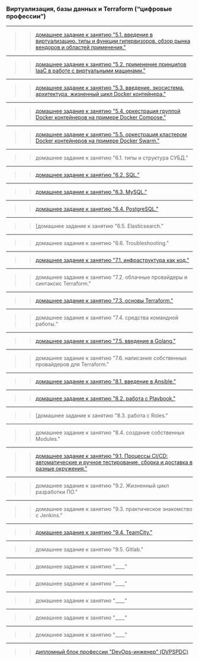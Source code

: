 ### Виртуализация, базы данных и Terraform (“цифровые профессии”)

____

> > [домашнее задание к занятию "5.1. введение в   виртуализацию. типы и функции гипервизоров. обзор рынка вендоров и   областей применения."](https://github.com/tsteplova/devops-netology/blob/fix/virtualization.md)

____

> > [домашнее задание к занятию "5.2. применение принципов IaaC в работе с виртуальными машинами."](https://github.com/tsteplova/devops-netology/blob/fix/IaaC/IaaC_principles.md)

____

> > [домашнее задание к занятию "5.3. введение. экосистема. архитектура. жизненный цикл Docker контейнера."](https://github.com/tsteplova/devops-netology/blob/fix/Docker/DockerContainer.md)

____

> > [домашнее задание к занятию "5.4. оркестрация группой Docker контейнеров на примере Docker Compose."](https://github.com/tsteplova/devops-netology/blob/fix/Docker/DockerCompose.md)

____

> > [домашнее задание к занятию "5.5. оркестрация кластером Docker контейнеров на примере Docker Swarm."](https://github.com/tsteplova/devops-netology/blob/fix/Docker/DockerSwarm.md)

____

> > домашнее задание к занятию "6.1. типы и структура СУБД."

____

> > [домашнее задание к занятию "6.2. SQL."](https://github.com/tsteplova/devops-netology/blob/fix/SQL/SQL.md)

____

> > [домашнее задание к занятию "6.3. MySQL."](https://github.com/tsteplova/devops-netology/blob/fix/MySQL/MySQL.md)

____

> > [домашнее задание к занятию "6.4. PostgreSQL."](https://github.com/tsteplova/devops-netology/blob/fix/PostgreSQL/PostgreSQL.md)

____

> > [домашнее задание к занятию "6.5. Elasticsearch."

____

> > домашнее задание к занятию "6.6. Troubleshooting."

____

> > [домашнее задание к занятию "7.1. инфраструктура как код."](https://github.com/tsteplova/devops-netology/blob/fix/Infrastructure/Infrastructure_as_code.md)

____

> > домашнее задание к занятию "7.2. облачные провайдеры и синтаксис Terraform."

____

> > [домашнее задание к занятию "7.3. основы Terraform."](https://github.com/tsteplova/devops-netology/blob/fix/Terraform_Basic/Terraform_Basics.md)

____

> > домашнее задание к занятию "7.4. средства командной работы.“

____

> > [домашнее задание к занятию "7.5. введение в Golang."](https://github.com/tsteplova/devops-netology/blob/fix/Golang/Golang.md)

____

> > домашнее задание к занятию "7.6. написание собственных провайдеров для Terraform."

____

> > [домашнее задание к занятию "8.1. введение в Ansible."](https://github.com/tsteplova/devops-netology/blob/fix/Ansible/ansible.md)

____

> > [домашнее задание к занятию "8.2. работа с Playbook."](https://github.com/tsteplova/devops-netology/blob/fix/Playbook/Playbook.md)

____

> > [домашнее задание к занятию "8.3. работа с Roles."

____

> > домашнее задание к занятию "8.4. создание собственных Modules."

____

> > [домашнее задание к занятию "9.1. Процессы CI/CD: автоматические и ручное тестирование, сборка и доставка в разные окружения."](https://github.com/tsteplova/devops-netology/blob/fix/CI_CD/CI_CD.md)

____

> > домашнее задание к занятию "9.2. Жизненный цикл разработки ПО."

____

> > домашнее задание к занятию "9.3. практическое знакомство с Jenkins."

____

> > [домашнее задание к занятию "9.4. TeamCity."](https://github.com/tsteplova/devops-netology/blob/fix/Teamcity/Teamcity.md)

____

> > домашнее задание к занятию "9.5. Gitlab."

____

> > домашнее задание к занятию "____"

____

> > домашнее задание к занятию "____"

____

> > домашнее задание к занятию "____"

____

> > домашнее задание к занятию "____"

____

> > домашнее задание к занятию "____"

____

> > [дипломный блок профессии "DevOps-инженер" (DVPSPDC)](https://github.com/tsteplova/devops-netology/blob/fix/Diploma/README.md)
